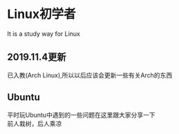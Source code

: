# Linux初学者
It is a study way for Linux

## 2019.11.4更新

已入教(Arch Linux),所以以后应该会更新一些有关Arch的东西

## Ubuntu
平时玩Ubuntu中遇到的一些问题在这里跟大家分享一下  
前人栽树，后人乘凉
